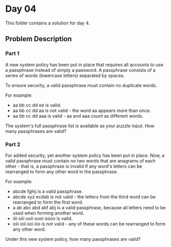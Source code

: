 # Day 04

This folder contains a solution for day 4.

## Problem Description

### Part 1

A new system policy has been put in place that requires all accounts to use a passphrase instead of simply a password. A passphrase consists of a series of words (lowercase letters) separated by spaces.

To ensure security, a valid passphrase must contain no duplicate words.

For example:

  * aa bb cc dd ee is valid.
  * aa bb cc dd aa is not valid - the word aa appears more than once.
  * aa bb cc dd aaa is valid - aa and aaa count as different words.

The system's full passphrase list is available as your puzzle input. How many passphrases are valid?

### Part 2

For added security, yet another system policy has been put in place. Now, a valid passphrase must contain no two words that are anagrams of each other - that is, a passphrase is invalid if any word's letters can be rearranged to form any other word in the passphrase.

For example:

  * abcde fghij is a valid passphrase.
  * abcde xyz ecdab is not valid - the letters from the third word can be rearranged to form the first word.
  * a ab abc abd abf abj is a valid passphrase, because all letters need to be used when forming another word.
  * iiii oiii ooii oooi oooo is valid.
  * oiii ioii iioi iiio is not valid - any of these words can be rearranged to form any other word.

Under this new system policy, how many passphrases are valid?
